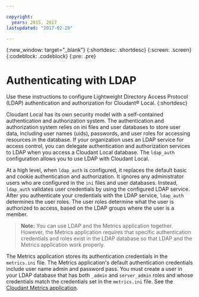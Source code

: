 ```yaml
---

copyright:
  years: 2015, 2017
lastupdated: "2017-02-20"

---
```


{:new_window: target="_blank"}
{:shortdesc: .shortdesc}
{:screen: .screen}
{:codeblock: .codeblock}
{:pre: .pre}

# Authenticating with LDAP

Use these instructions to configure Lightweight Directory Access
Protocol (LDAP) authentication and authorization for Cloudant&reg;
Local.
{:shortdesc}

Cloudant Local has its own security model with a self-contained
authentication and authorization system. The authentication and
authorization system relies on ini files and user databases to
store user data, including user names (uids), passwords, and user
roles for accessing resources in the database. If your
organization uses an LDAP service for access control, you can
delegate authentication and authorization services to LDAP when
you access a Cloudant Local database. The `ldap_auth` configuration
allows you to use LDAP with Cloudant Local.

At a high level, when `ldap_auth` is configured, it replaces the
default basic and cookie authentication and authorization. It
ignores any administrator users who are configured in the `ini`
files and user databases. Instead, `ldap_auth` validates user
credentials by using the configured LDAP service. After you
authenticate your credentials with the LDAP service, `ldap_auth`
determines the user roles. The user roles determine what the user
is authorized to access, based on the LDAP groups where the user
is a member.

>   **Note:** You can use LDAP and the Metrics application together.
    However, the Metrics application requires that specific
    authentication credentials and roles exist in the LDAP database
    so that LDAP and the Metrics application work properly.

The Metrics application stores its authentication credentials in
the `metrics.ini` file. The Metrics application's default
authentication credentials include user name admin and password
pass. You must create a user in your LDAP database that has both
`_admin` and `server_admin` roles and whose credentials match the
credentials set in the `metrics.ini` file. See the [Cloudant Metrics
application](clinstall_config_metrics_app.html).
